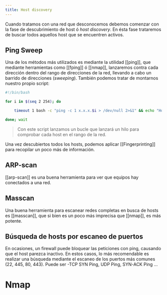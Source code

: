 ```yaml
---
title: Host discovery
---
```


Cuando tratamos con una red que desconocemos debemos comenzar con la fase de descubrimiento de host ó *host discovery*. En ésta fase trataremos de buscar todos aquellos host que se encuentren activos.


## Ping Sweep

Una de los métodos más utilizados es mediante la utilidad [[ping]], que mediante herramientas como [[fping]] ó [[nmap]], lanzaremos contra cada dirección dentro del rango de direcciones de la red, llevando a cabo un barrido de direcciones (*sweeping*). También podemos tratar de montarnos nuestro propio script:

```bash
#!/bin/bash

for i in $(seq 2 254); do

	timeout 1 bash -c "ping -c 1 x.x.x.$i > /dev/null 2>&1" && echo "Host x.x.x.$i - ACTIVE" &

done; wait
```

>Con este script lanzamos un bucle que lanzará un hilo para comprobar cada host en el rango de la red.

Una vez descubiertos todos los hosts, podemos aplicar [[Fingerprinting]] para recopilar un poco más de información.


## ARP-scan

[[arp-scan]] es una buena herramienta para ver que equipos hay conectados a una red.

## Masscan

Una buena herramienta para escanear redes completas en busca de hosts es [[masscan]], que si bien es un poco más imprecisa que [[nmap]], es más potente. 


## Búsqueda de hosts por escaneo de puertos

En ocasiones, un firewall puede bloquear las peticiones con ping, causando que el host parezca inactivo. En estos casos, lo más recomendable es realizar una búsqueda mediante el escaneo de los puertos más comunes (22, 445, 80, 443). Puede ser -TCP SYN Ping, UDP Ping, SYN-ACK Ping ...

# Nmap

